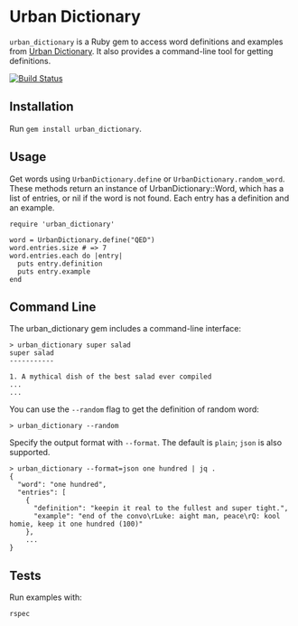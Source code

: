# Urban Dictionary #

`urban_dictionary` is a Ruby gem to access word definitions and examples from [Urban Dictionary](http://www.urbandictionary.com/). It also provides a command-line tool for getting definitions.

[![Build Status](https://travis-ci.org/ryangreenberg/urban_dictionary.svg?branch=master)](https://travis-ci.org/ryangreenberg/urban_dictionary)

## Installation ##

Run `gem install urban_dictionary`.

## Usage ##

Get words using `UrbanDictionary.define` or `UrbanDictionary.random_word`. These methods return an instance of UrbanDictionary::Word, which has a list of entries, or nil if the word is not found. Each entry has a definition and an example.

    require 'urban_dictionary'

    word = UrbanDictionary.define("QED")
    word.entries.size # => 7
    word.entries.each do |entry|
      puts entry.definition
      puts entry.example
    end

## Command Line ##

The urban_dictionary gem includes a command-line interface:

    > urban_dictionary super salad
    super salad
    -----------

    1. A mythical dish of the best salad ever compiled
    ...
    ...

You can use the `--random` flag to get the definition of random word:

    > urban_dictionary --random

Specify the output format with `--format`. The default is `plain`; `json` is also supported.

    > urban_dictionary --format=json one hundred | jq .
    {
      "word": "one hundred",
      "entries": [
        {
          "definition": "keepin it real to the fullest and super tight.",
          "example": "end of the convo\rLuke: aight man, peace\rQ: kool homie, keep it one hundred (100)"
        },
        ...
    }

## Tests ##

Run examples with:

    rspec

